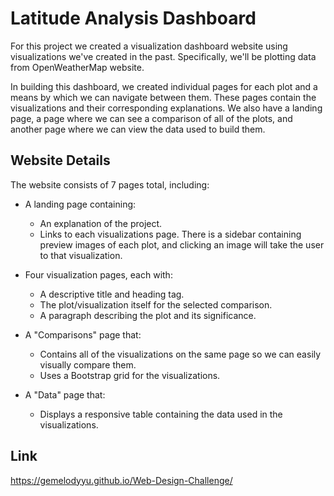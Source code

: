 # Latitude Analysis Dashboard 


For this project we created a visualization dashboard website using visualizations we've created in the past. Specifically, we'll be plotting data from OpenWeatherMap website.


In building this dashboard, we created individual pages for each plot and a means by which we can navigate between them. These pages contain the visualizations and their corresponding explanations. We also have a landing page, a page where we can see a comparison of all of the plots, and another page where we can view the data used to build them.

## Website Details


The website consists of 7 pages total, including:

* A landing page containing:

  * An explanation of the project.
  * Links to each visualizations page. There is a sidebar containing preview images of each plot, and clicking an image will take the user to that visualization.


* Four visualization pages, each with:

  * A descriptive title and heading tag. 
  * The plot/visualization itself for the selected comparison.
  * A paragraph describing the plot and its significance.


* A "Comparisons" page that:

  * Contains all of the visualizations on the same page so we can easily visually compare them.
  * Uses a Bootstrap grid for the visualizations.


* A "Data" page that:

  * Displays a responsive table containing the data used in the visualizations.
  

## Link 

https://gemelodyyu.github.io/Web-Design-Challenge/








